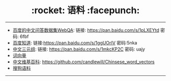 <h1 align = "center">:rocket: 语料 :facepunch:</h1>

---
- [百度的中文问答数据集WebQA][1]: 链接: https://pan.baidu.com/s/1pLXEYtd 密码: 6fbf
- [百度知道][2]: 链接:https://pan.baidu.com/s/1ggUOrIV 密码:5nka
- [中文三元组][3]: 链接: https://pan.baidu.com/s/1mkcKP2C 密码: uajy
- [词向量][4]
- [中文维基百科][5]: https://github.com/candlewill/Chinsese_word_vectors
- [搜狗语料][6]






---
[1]: https://spaces.ac.cn/archives/4338
[2]: https://spaces.ac.cn/archives/5067
[3]: https://spaces.ac.cn/archives/4359
[4]: https://github.com/Kyubyong/wordvectors
[5]: https://kexue.fm/archives/4176
[6]: http://www.sogou.com/labs/resource/list_pingce.php
